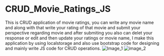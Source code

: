 # CRUD_Movie_Ratings_JS
This is CRUD application of movie ratings, you can write any movie name and along with that write your rating of that movie and submit your perspective regarding movie and after submiting you also can delet your response or edit and then update your ratings or movie name, I make this application by using localstorage and also use bootstrap code for designing and mainly write JS code for CRUD operations.
![Image_1](https://user-images.githubusercontent.com/100489031/185110904-a4ef9ec2-2cd7-4b6b-8a2c-1417231dbf2c.png)
![image_2](https://user-images.githubusercontent.com/100489031/185111136-15cb4409-5fa5-431b-a83e-f59c4940f144.png)
